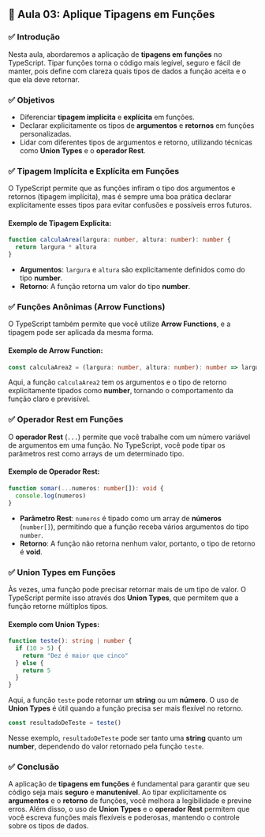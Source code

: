 ## 📝 Aula 03: Aplique Tipagens em Funções

### ✅ Introdução

Nesta aula, abordaremos a aplicação de **tipagens em funções** no TypeScript. Tipar funções torna o código mais legível, seguro e fácil de manter, pois define com clareza quais tipos de dados a função aceita e o que ela deve retornar.

### ✅ Objetivos

- Diferenciar **tipagem implícita** e **explícita** em funções.
- Declarar explicitamente os tipos de **argumentos** e **retornos** em funções personalizadas.
- Lidar com diferentes tipos de argumentos e retorno, utilizando técnicas como **Union Types** e o **operador Rest**.

### ✅ Tipagem Implícita e Explícita em Funções

O TypeScript permite que as funções infiram o tipo dos argumentos e retornos (tipagem implícita), mas é sempre uma boa prática declarar explicitamente esses tipos para evitar confusões e possíveis erros futuros.

#### Exemplo de Tipagem Explícita:

```typescript
function calculaArea(largura: number, altura: number): number {
  return largura * altura
}
```

- **Argumentos**: `largura` e `altura` são explicitamente definidos como do tipo **number**.
- **Retorno**: A função retorna um valor do tipo **number**.

### ✅ Funções Anônimas (Arrow Functions)

O TypeScript também permite que você utilize **Arrow Functions**, e a tipagem pode ser aplicada da mesma forma.

#### Exemplo de Arrow Function:

```typescript
const calculaArea2 = (largura: number, altura: number): number => largura * altura
```

Aqui, a função `calculaArea2` tem os argumentos e o tipo de retorno explicitamente tipados como **number**, tornando o comportamento da função claro e previsível.

### ✅ Operador Rest em Funções

O **operador Rest** (`...`) permite que você trabalhe com um número variável de argumentos em uma função. No TypeScript, você pode tipar os parâmetros rest como arrays de um determinado tipo.

#### Exemplo de Operador Rest:

```typescript
function somar(...numeros: number[]): void {
  console.log(numeros)
}
```

- **Parâmetro Rest**: `numeros` é tipado como um array de **números** (`number[]`), permitindo que a função receba vários argumentos do tipo `number`.
- **Retorno**: A função não retorna nenhum valor, portanto, o tipo de retorno é **void**.

### ✅ Union Types em Funções

Às vezes, uma função pode precisar retornar mais de um tipo de valor. O TypeScript permite isso através dos **Union Types**, que permitem que a função retorne múltiplos tipos.

#### Exemplo com Union Types:

```typescript
function teste(): string | number {
  if (10 > 5) {
    return "Dez é maior que cinco"
  } else {
    return 5
  }
}
```

Aqui, a função `teste` pode retornar um **string** ou um **número**. O uso de **Union Types** é útil quando a função precisa ser mais flexível no retorno.

```typescript
const resultadoDeTeste = teste()
```

Nesse exemplo, `resultadoDeTeste` pode ser tanto uma **string** quanto um **number**, dependendo do valor retornado pela função `teste`.

### ✅ Conclusão

A aplicação de **tipagens em funções** é fundamental para garantir que seu código seja mais **seguro** e **manutenível**. Ao tipar explicitamente os **argumentos** e o **retorno** de funções, você melhora a legibilidade e previne erros. Além disso, o uso de **Union Types** e o **operador Rest** permitem que você escreva funções mais flexíveis e poderosas, mantendo o controle sobre os tipos de dados.

